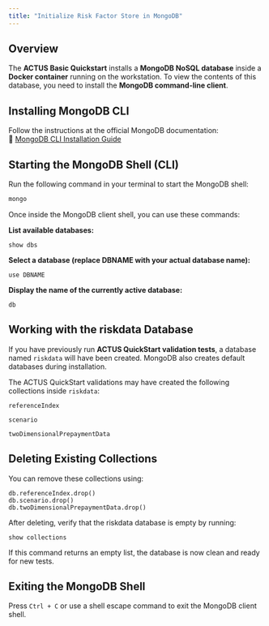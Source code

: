 ```yaml
---
title: "Initialize Risk Factor Store in MongoDB"
---
```


## Overview

The **ACTUS Basic Quickstart** installs a **MongoDB NoSQL database** inside a **Docker container** running on the workstation. To view the contents of this database, you need to install the **MongoDB command-line client**.

## Installing MongoDB CLI
Follow the instructions at the official MongoDB documentation:  
🔗 [MongoDB CLI Installation Guide](https://www.mongodb.com/docs/mongocli/v1.28/install/)

## Starting the MongoDB Shell (CLI)
Run the following command in your terminal to start the MongoDB shell:
```sh
mongo
```

Once inside the MongoDB client shell, you can use these commands:

**List available databases:**
```
show dbs
```
**Select a database (replace DBNAME with your actual database name):**

```
use DBNAME
```

**Display the name of the currently active database:**

```
db
```

## Working with the riskdata Database

If you have previously run **ACTUS QuickStart validation tests**, a database named `riskdata` will have been created. MongoDB also creates default databases during installation.

The ACTUS QuickStart validations may have created the following collections inside `riskdata`:

`referenceIndex`

`scenario`

`twoDimensionalPrepaymentData`

## Deleting Existing Collections

You can remove these collections using:
```
db.referenceIndex.drop()
db.scenario.drop()
db.twoDimensionalPrepaymentData.drop()
```

After deleting, verify that the riskdata database is empty by running:

```
show collections
```

If this command returns an empty list, the database is now clean and ready for new tests.

## Exiting the MongoDB Shell

Press `Ctrl + C` or use a shell escape command to exit the MongoDB client shell.

